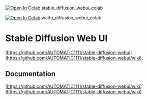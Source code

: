 [![Open In Colab](https://colab.research.google.com/assets/colab-badge.svg)](https://colab.research.google.com/github/camenduru/stable-diffusion-webui-colab/blob/main/stable_diffusion_webui_colab.ipynb) stable_diffusion_webui_colab

[![Open In Colab](https://colab.research.google.com/assets/colab-badge.svg)](https://colab.research.google.com/github/camenduru/stable-diffusion-webui-colab/blob/main/waifu_diffusion_webui_colab.ipynb) waifu_diffusion_webui_colab

# Stable Diffusion Web UI
[https://github.com/AUTOMATIC1111/stable-diffusion-webui](https://github.com/AUTOMATIC1111/stable-diffusion-webui/wiki).

## Documentation
[https://github.com/AUTOMATIC1111/stable-diffusion-webui/wiki](https://github.com/AUTOMATIC1111/stable-diffusion-webui/wiki).
